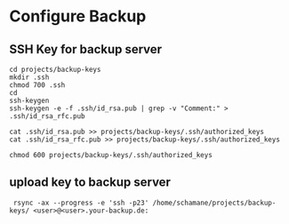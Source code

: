 # Configure Backup

## SSH Key for backup server

```
cd projects/backup-keys
mkdir .ssh
chmod 700 .ssh
cd
ssh-keygen
ssh-keygen -e -f .ssh/id_rsa.pub | grep -v "Comment:" > .ssh/id_rsa_rfc.pub

cat .ssh/id_rsa.pub >> projects/backup-keys/.ssh/authorized_keys
cat .ssh/id_rsa_rfc.pub >> projects/backup-keys/.ssh/authorized_keys

chmod 600 projects/backup-keys/.ssh/authorized_keys
```

## upload key to backup server

```
 rsync -ax --progress -e 'ssh -p23' /home/schamane/projects/backup-keys/ <user>@<user>.your-backup.de:
```

